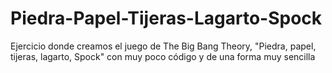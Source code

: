 # Piedra-Papel-Tijeras-Lagarto-Spock
Ejercicio donde creamos el juego de The Big Bang Theory, "Piedra, papel, tijeras, lagarto, Spock" con muy poco código y de una forma muy sencilla 
